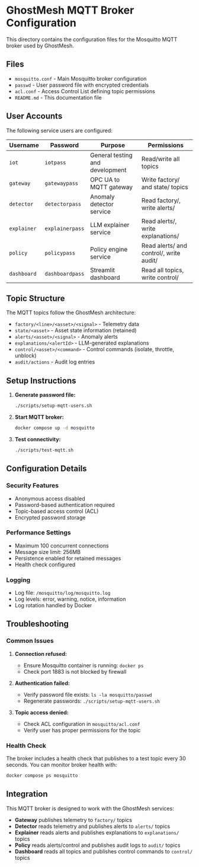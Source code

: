 # GhostMesh MQTT Broker Configuration

This directory contains the configuration files for the Mosquitto MQTT broker used by GhostMesh.

## Files

- `mosquitto.conf` - Main Mosquitto broker configuration
- `passwd` - User password file with encrypted credentials
- `acl.conf` - Access Control List defining topic permissions
- `README.md` - This documentation file

## User Accounts

The following service users are configured:

| Username | Password | Purpose | Permissions |
|----------|----------|---------|-------------|
| `iot` | `iotpass` | General testing and development | Read/write all topics |
| `gateway` | `gatewaypass` | OPC UA to MQTT gateway | Write factory/ and state/ topics |
| `detector` | `detectorpass` | Anomaly detector service | Read factory/, write alerts/ |
| `explainer` | `explainerpass` | LLM explainer service | Read alerts/, write explanations/ |
| `policy` | `policypass` | Policy engine service | Read alerts/ and control/, write audit/ |
| `dashboard` | `dashboardpass` | Streamlit dashboard | Read all topics, write control/ |

## Topic Structure

The MQTT topics follow the GhostMesh architecture:

- `factory/<line>/<asset>/<signal>` - Telemetry data
- `state/<asset>` - Asset state information (retained)
- `alerts/<asset>/<signal>` - Anomaly alerts
- `explanations/<alertId>` - LLM-generated explanations
- `control/<asset>/<command>` - Control commands (isolate, throttle, unblock)
- `audit/actions` - Audit log entries

## Setup Instructions

1. **Generate password file:**
   ```bash
   ./scripts/setup-mqtt-users.sh
   ```

2. **Start MQTT broker:**
   ```bash
   docker compose up -d mosquitto
   ```

3. **Test connectivity:**
   ```bash
   ./scripts/test-mqtt.sh
   ```

## Configuration Details

### Security Features

- Anonymous access disabled
- Password-based authentication required
- Topic-based access control (ACL)
- Encrypted password storage

### Performance Settings

- Maximum 100 concurrent connections
- Message size limit: 256MB
- Persistence enabled for retained messages
- Health check configured

### Logging

- Log file: `/mosquitto/log/mosquitto.log`
- Log levels: error, warning, notice, information
- Log rotation handled by Docker

## Troubleshooting

### Common Issues

1. **Connection refused:**
   - Ensure Mosquitto container is running: `docker ps`
   - Check port 1883 is not blocked by firewall

2. **Authentication failed:**
   - Verify password file exists: `ls -la mosquitto/passwd`
   - Regenerate passwords: `./scripts/setup-mqtt-users.sh`

3. **Topic access denied:**
   - Check ACL configuration in `mosquitto/acl.conf`
   - Verify user has proper permissions for the topic

### Health Check

The broker includes a health check that publishes to a test topic every 30 seconds. You can monitor broker health with:

```bash
docker compose ps mosquitto
```

## Integration

This MQTT broker is designed to work with the GhostMesh services:

- **Gateway** publishes telemetry to `factory/` topics
- **Detector** reads telemetry and publishes alerts to `alerts/` topics
- **Explainer** reads alerts and publishes explanations to `explanations/` topics
- **Policy** reads alerts/control and publishes audit logs to `audit/` topics
- **Dashboard** reads all topics and publishes control commands to `control/` topics
